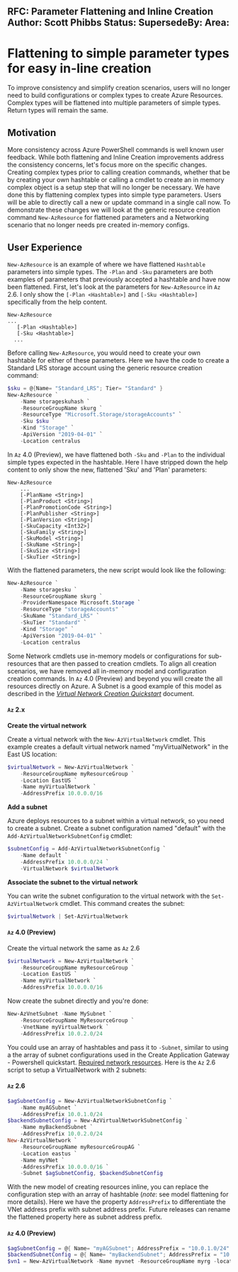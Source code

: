 RFC: Parameter Flattening and Inline Creation
Author: Scott Phibbs
Status:
SupersedeBy:
Area:
---

# Flattening to simple parameter types for easy in-line creation
To improve consistency and simplify creation scenarios, users will no longer need to build configurations or complex types to create Azure Resources. Complex types will be flattened into multiple parameters of simple types. Return types will remain the same.

## Motivation

More consistency across Azure PowerShell commands is well known user feedback. While both flattening and Inline Creation improvements address the consistency concerns, let's focus more on the specific changes. Creating complex types prior to calling creation commands, whether that be by creating your own hashtable or calling a cmdlet to create an in memory complex object is a setup step that will no longer be necessary. We have done this by flattening complex types into simple type parameters. Users will be able to directly call a new or update command in a single call now. To demonstrate these changes we will look at the generic resource creation command `New-AzResource` for flattened parameters and a Networking scenario that no longer needs pre created in-memory configs.

## User Experience

`New-AzResource` is an example of where we have flattened `Hashtable` parameters into simple types. The `-Plan` and `-Sku` parameters are both examples of parameters that previously accepted a hashtable and have now been flattened. First, let's look at the parameters for `New-AzResource` in `Az` 2.6. I only show the `[-Plan <Hashtable>]` and `[-Sku <Hashtable>]` specifically from the help content.

```
New-AzResource
...
   [-Plan <Hashtable>]
   [-Sku <Hashtable>]
  ...
```

Before calling `New-AzResource`, you would need to create your own hashtable for either of these parameters. Here we have the code to create a Standard LRS storage account using the generic resource creation command:

```powershell
$sku = @{Name= "Standard_LRS"; Tier= "Standard" }
New-AzResource `
    -Name storageskuhash `
    -ResourceGroupName skurg `
    -ResourceType "Microsoft.Storage/storageAccounts" `
    -Sku $sku `
    -Kind "Storage" `
    -ApiVersion "2019-04-01" `
    -Location centralus
```

In `Az` 4.0 (Preview), we have flattened both `-Sku` and `-Plan` to the individual simple types expected in the hashtable. Here I have stripped down the help content to only show the new, flattened 'Sku' and 'Plan' parameters:

```
New-AzResource
    ...
    [-PlanName <String>]
    [-PlanProduct <String>]
    [-PlanPromotionCode <String>]
    [-PlanPublisher <String>]
    [-PlanVersion <String>]
    [-SkuCapacity <Int32>]
    [-SkuFamily <String>]
    [-SkuModel <String>]
    [-SkuName <String>]
    [-SkuSize <String>]
    [-SkuTier <String>]

```

With the flattened parameters, the new script would look like the following:

```powershell
New-AzResource `
    -Name storagesku `
    -ResourceGroupName skurg `
    -ProviderNamespace Microsoft.Storage `
    -ResourceType "storageAccounts" `
    -SkuName "Standard_LRS" `
    -SkuTier "Standard" `
    -Kind "Storage" `
    -ApiVersion "2019-04-01" `
    -Location centralus
```

Some Network cmdlets use in-memory models or configurations for sub-resources that are then passed to creation cmdlets. To align all creation scenarios, we have removed all in-memory model and configuration creation commands. In `Az` 4.0 (Preview) and beyond you will create the all resources directly on Azure. A Subnet is a good example of this model as described in the [_Virtual Network Creation Quickstart_](https://docs.microsoft.com/en-us/azure/virtual-network/quick-create-powershell) document.

#### `Az` 2.x

**Create the virtual network**

Create a virtual network with the `New-AzVirtualNetwork` cmdlet. This example creates a default virtual network named "myVirtualNetwork" in the East US location:

```powershell
$virtualNetwork = New-AzVirtualNetwork `
    -ResourceGroupName myResourceGroup `
    -Location EastUS `
    -Name myVirtualNetwork `
    -AddressPrefix 10.0.0.0/16
```

**Add a subnet**

Azure deploys resources to a subnet within a virtual network, so you need to create a subnet. Create a subnet configuration named "default" with the `Add-AzVirtualNetworkSubnetConfig` cmdlet:

```powershell
$subnetConfig = Add-AzVirtualNetworkSubnetConfig `
    -Name default `
    -AddressPrefix 10.0.0.0/24 `
    -VirtualNetwork $virtualNetwork
```

**Associate the subnet to the virtual network**

You can write the subnet configuration to the virtual network with the `Set-AzVirtualNetwork` cmdlet. This command creates the subnet:

```powershell
$virtualNetwork | Set-AzVirtualNetwork
```

#### `Az` 4.0 (Preview)

Create the virtual network the same as `Az` 2.6

```powershell
$virtualNetwork = New-AzVirtualNetwork `
    -ResourceGroupName myResourceGroup `
    -Location EastUS `
    -Name myVirtualNetwork `
    -AddressPrefix 10.0.0.0/16

```

Now create the subnet directly and you're done:

```powershell
New-AzVnetSubnet -Name MySubnet `
    -ResourceGroupName MyResourceGroup `
    -VnetName myVirtualNetwork `
    -AddressPrefix 10.0.2.0/24
```

You could use an array of hashtables and pass it to `-Subnet`, similar to using a the array of subnet configurations used in the Create Application Gateway - Powershell quickstart. [Required network resources](https://docs.microsoft.com/en-us/azure/application-gateway/quick-create-powershell). Here is the `Az` 2.6 script to setup a VirtualNetwork with 2 subnets:

#### `Az` 2.6

```powershell
$agSubnetConfig = New-AzVirtualNetworkSubnetConfig `
    -Name myAGSubnet `
    -AddressPrefix 10.0.1.0/24
$backendSubnetConfig = New-AzVirtualNetworkSubnetConfig `
    -Name myBackendSubnet `
    -AddressPrefix 10.0.2.0/24
New-AzVirtualNetwork `
    -ResourceGroupName myResourceGroupAG `
    -Location eastus `
    -Name myVNet `
    -AddressPrefix 10.0.0.0/16 `
    -Subnet $agSubnetConfig, $backendSubnetConfig
```

With the new model of creating resources inline, you can replace the configuration step with an array of hashtable (_note_: see model flattening for more details). Here we have the property `AddressPrefix` to differentiate the VNet address prefix with subnet address prefix. Future releases can rename the flattened property here as subnet address prefix.

#### `Az` 4.0 (Preview)

```powershell
$agSubnetConfig = @{ Name= "myAGSubnet"; AddressPrefix = "10.0.1.0/24" }
$backendSubnetConfig = @{ Name= "myBackendSubnet"; AddressPrefix = "10.0.2.0/24" }
$vn1 = New-AzVirtualNetwork -Name myvnet -ResourceGroupName myrg -location centralus -AddressPrefix 10.0.0.0/16 -Subnet $agSubnetConfig, $backendSubnetConfig
```
